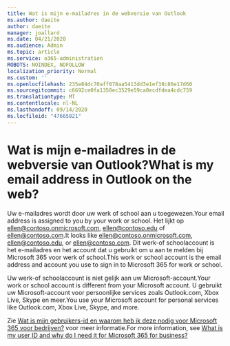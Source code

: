 ```yaml
---
title: Wat is mijn e-mailadres in de webversie van Outlook
ms.author: daeite
author: daeite
manager: joallard
ms.date: 04/21/2020
ms.audience: Admin
ms.topic: article
ms.service: o365-administration
ROBOTS: NOINDEX, NOFOLLOW
localization_priority: Normal
ms.custom: ''
ms.openlocfilehash: 235e84dc70aff078aa5413dd3e1ef38c86e17d60
ms.sourcegitcommit: c6692ce0fa1358ec3529e59ca0ecdfdea4cdc759
ms.translationtype: MT
ms.contentlocale: nl-NL
ms.lasthandoff: 09/14/2020
ms.locfileid: "47665821"
---
```

# <a name="what-is-my-email-address-in-outlook-on-the-web"></a><span data-ttu-id="51fc0-102">Wat is mijn e-mailadres in de webversie van Outlook?</span><span class="sxs-lookup"><span data-stu-id="51fc0-102">What is my email address in Outlook on the web?</span></span>

<span data-ttu-id="51fc0-103">Uw e-mailadres wordt door uw werk of school aan u toegewezen.</span><span class="sxs-lookup"><span data-stu-id="51fc0-103">Your email address is assigned to you by your work or school.</span></span> <span data-ttu-id="51fc0-104">Het lijkt op ellen@contoso.onmicrosoft.com, ellen@contoso.edu of ellen@contoso.com.</span><span class="sxs-lookup"><span data-stu-id="51fc0-104">It looks like ellen@contoso.onmicrosoft.com, ellen@contoso.edu, or ellen@contoso.com.</span></span> <span data-ttu-id="51fc0-105">Dit werk-of schoolaccount is het e-mailadres en het account dat u gebruikt om u aan te melden bij Microsoft 365 voor werk of school.</span><span class="sxs-lookup"><span data-stu-id="51fc0-105">This work or school account is the email address and account you use to sign in to Microsoft 365 for work or school.</span></span>

<span data-ttu-id="51fc0-106">Uw werk-of schoolaccount is niet gelijk aan uw Microsoft-account.</span><span class="sxs-lookup"><span data-stu-id="51fc0-106">Your work or school account is different from your Microsoft account.</span></span> <span data-ttu-id="51fc0-107">U gebruikt uw Microsoft-account voor persoonlijke services zoals Outlook.com, Xbox Live, Skype en meer.</span><span class="sxs-lookup"><span data-stu-id="51fc0-107">You use your Microsoft account for personal services like Outlook.com, Xbox Live, Skype, and more.</span></span>

<span data-ttu-id="51fc0-108">Zie [Wat is mijn gebruikers-id en waarom heb ik deze nodig voor Microsoft 365 voor bedrijven?](https://support.office.com/article/37da662b-5da6-4b56-a091-2731b2ecc8b4) voor meer informatie.</span><span class="sxs-lookup"><span data-stu-id="51fc0-108">For more information, see [What is my user ID and why do I need it for Microsoft 365 for business?](https://support.office.com/article/37da662b-5da6-4b56-a091-2731b2ecc8b4)</span></span>